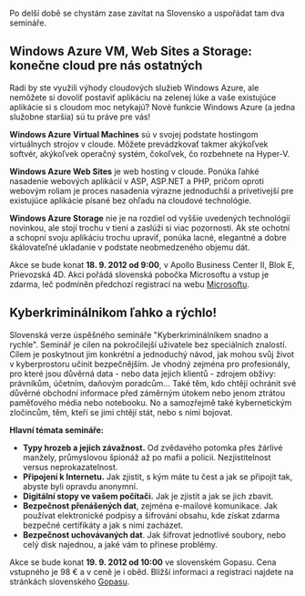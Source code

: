 <!-- dcterms:identifier = aspnetcz#400 -->
<!-- dcterms:title = Windows Azure a kyberkriminálníci v Bratislavě -->
<!-- dcterms:abstract = Po delší době se chystám zase zavítat na Slovensko a uspořádat tam dva semináře. První bude o novinkách ve Windows Azure (Web Sites, Virutal Machines) a druhý o tom, jak se stát kyberkriminálníkem snadno a rychle. -->
<!-- np9:categoryId = 6 -->
<!-- x4w:category = Akce a události -->
<!-- np9:authorId = 1 -->
<!-- np9:authorEmail = michal.valasek@altairis.cz -->
<!-- dcterms:creator = Michal Altair Valášek -->
<!-- dcterms:created = 2012-08-25T00:15:38.18+02:00 -->
<!-- dcterms:dateAccepted = 2012-08-25T00:05:00+02:00 -->
<!-- x4w:pictureWidth = 150 -->
<!-- x4w:pictureHeight = 150 -->
<!-- x4w:pictureUrl = /perex-pictures/20120825-windows-azure-a-kyberkriminalnici-v-bratislave.png -->

Po delší době se chystám zase zavítat na Slovensko a uspořádat tam dva semináře.

## Windows Azure VM, Web Sites a Storage: konečne cloud pre nás ostatných 

Radi by ste využili výhody cloudových služieb Windows Azure, ale nemôžete si dovoliť postaviť aplikáciu na zelenej lúke a vaše existujúce aplikácie si s cloudom moc netykajú? Nové funkcie Windows Azure (a jedna služobne staršia) sú tu práve pre vás! 

**Windows Azure Virtual Machines** sú v svojej podstate hostingom virtuálnych strojov v cloude. Môžete prevádzkovať takmer akýkoľvek softvér, akýkoľvek operačný systém, čokoľvek, čo rozbehnete na Hyper-V. 

**Windows Azure Web Sites** je web hosting v cloude. Ponúka ľahké nasadenie webových aplikácií v ASP, ASP.NET a PHP, pričom oproti webovým roliam je proces nasadenia výrazne jednoduchší a prívetivejší pre existujúce aplikácie písané bez ohľadu na cloudové technológie. 

**Windows Azure Storage** nie je na rozdiel od vyššie uvedených technológií novinkou, ale stojí trochu v tieni a zaslúži si viac pozornosti. Ak ste ochotní a schopní svoju aplikáciu trochu upraviť, ponúka lacné, elegantné a dobre škálovateľné ukladanie v podstate neobmedzeného objemu dát.

Akce se bude konat **18. 9. 2012 od 9:00**, v Apollo Business Center II, Blok E, Prievozská 4D. Akci pořádá slovenská pobočka Microsoftu a vstup je zdarma, leč podmíněn předchozí registrací na webu [Microsoftu](https://msevents.microsoft.com/CUI/EventDetail.aspx?EventID=1032522054&Culture=SK-SK&community=0).

## Kyberkriminálnikom ľahko a rýchlo!

Slovenská verze úspěšného semináře "Kyberkriminálníkem snadno a rychle". Seminář je cílen na pokročilejší uživatele bez speciálních znalostí. Cílem je poskytnout jim konkrétní a jednoduchý návod, jak mohou svůj život v kyberprostoru učinit bezpečnějším. Je vhodný zejména pro profesionály, pro které jsou důvěrná data - nebo data jejich klientů - zdrojem obživy: právníkům, účetním, daňovým poradcům... Také těm, kdo chtějí ochránit své důvěrné obchodní informace před záměrným útokem nebo jenom ztrátou paměťového média nebo notebooku. No a samozřejmě také kybernetickým zločincům, těm, kteří se jimi chtějí stát, nebo s nimi bojovat.   

**Hlavní témata semináře:**

*   **Typy hrozeb a jejich závažnost.** Od zvědavého potomka přes žárlivé manžely, průmyslovou špionáž až po mafii a policii. Nezjistitelnost versus neprokazatelnost. 
*   **Připojení k Internetu.** Jak zjistit, s kým máte tu čest a jak se připojit tak, abyste byli opravdu anonymní. 
*   **Digitální stopy ve vašem počítači.** Jak je zjistit a jak se jich zbavit. 
*   **Bezpečnost přenášených dat**, zejména e-mailové komunikace. Jak používat elektronické podpisy a šifrování obsahu, kde získat zdarma bezpečné certifikáty a jak s nimi zacházet. 
*   **Bezpečnost uchovávaných dat**. Jak šifrovat jednotlivé soubory, nebo celý disk najednou, a jaké vám to přinese problémy.

Akce se bude konat **19. 9. 2012 od 10:00** ve slovenském Gopasu. Cena vstupného je 98 € a v ceně je i oběd. Bližší informaci a registraci najdete na stránkách slovenského [Gopasu](http://www.gopas.sk/Novinky/Kyberkriminalnikom-lahko-a-rychlo!.aspx).